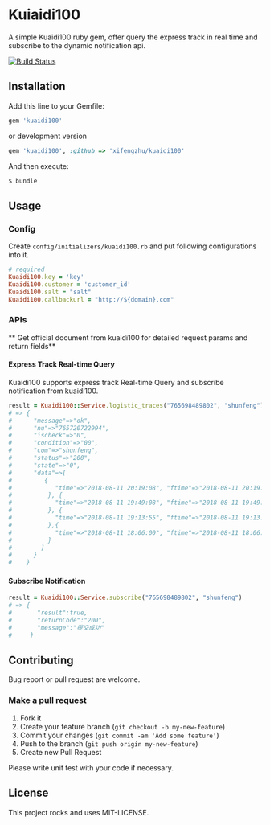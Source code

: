 # Kuiaidi100

A simple Kuaidi100 ruby gem, offer query the express track in real time and subscribe to the dynamic notification api.

[![Build Status](https://travis-ci.org/xifengzhu/kuaidi100.svg?branch=master)](https://travis-ci.org/xifengzhu/kuaidi100)

## Installation

Add this line to your Gemfile:

```ruby
gem 'kuaidi100'
```

or development version

```ruby
gem 'kuaidi100', :github => 'xifengzhu/kuaidi100'
```

And then execute:

```sh
$ bundle
```

## Usage

### Config

Create `config/initializers/kuaidi100.rb` and put following configurations into it.

```ruby
# required
Kuaidi100.key = 'key'
Kuaidi100.customer = 'customer_id'
Kuaidi100.salt = "salt"
Kuaidi100.callbackurl = "http://${domain}.com"
```

### APIs

** Get official document from kuaidi100 for detailed request params and return fields**

#### Express Track Real-time Query

Kuaidi100 supports express track Real-time Query and subscribe notification from kuaidi100.


```ruby
result = Kuaidi100::Service.logistic_traces("765698489802", "shunfeng")
# => {
#      "message"=>"ok",
#      "nu"=>"765720722994",
#      "ischeck"=>"0",
#      "condition"=>"00",
#      "com"=>"shunfeng",
#      "status"=>"200",
#      "state"=>"0",
#      "data"=>[
#         {
#            "time"=>"2018-08-11 20:19:08", "ftime"=>"2018-08-11 20:19:08", "context"=>"[广州市]快件到达 【广州番禺集散中心】"
#          }, {
#            "time"=>"2018-08-11 19:49:08", "ftime"=>"2018-08-11 19:49:08", "context"=>"[广州市]快件已发车"
#          }, {
#            "time"=>"2018-08-11 19:13:55", "ftime"=>"2018-08-11 19:13:55", "context"=>"[广州市]快件在【广州番禺石北营业点】已装车,准备发往 【广州番禺集散中心】"
#          },{
#            "time"=>"2018-08-11 18:06:00", "ftime"=>"2018-08-11 18:06:00", "context"=>"[广州市]顺丰速运 已收取快件"
#          }
#        ]
#      }
#    }
```

#### Subscribe Notification

```ruby
result = Kuaidi100::Service.subscribe("765698489802", "shunfeng")
# => {
#       "result":true,
#       "returnCode":"200",
#       "message":"提交成功"
#     }
```

## Contributing

Bug report or pull request are welcome.

### Make a pull request

1. Fork it
2. Create your feature branch (`git checkout -b my-new-feature`)
3. Commit your changes (`git commit -am 'Add some feature'`)
4. Push to the branch (`git push origin my-new-feature`)
5. Create new Pull Request

Please write unit test with your code if necessary.

## License

This project rocks and uses MIT-LICENSE.
